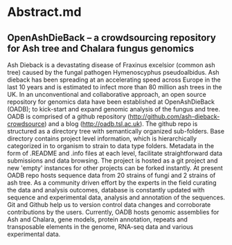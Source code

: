 # Abstract.md

## OpenAshDieBack – a crowdsourcing repository for Ash tree and Chalara fungus genomics

Ash Dieback is a devastating disease of Fraxinus excelsior (common ash tree) caused by the fungal pathogen Hymenoscyphus pseudoalbidus. Ash dieback has been spreading at an accelerating speed across Europe in the last 10 years and is estimated to infect more than 80 million ash trees in the UK. In an unconventional and collaborative approach, an open source repository for genomics data have been established at OpenAshDieBack (OADB); to kick-start and expand genomic analysis of the fungus and tree.
OADB is comprised of a github repository (http://github.com/ash-dieback-crowdsource) and a blog (http://oadb.tsl.ac.uk). The github repo is structured as a directory tree with semantically organized sub-folders. Base directory contains project level information, which is hierarchically categorized in to organism to strain to data type folders. Metadata in the form of .README and .info files at each level, facilitate straightforward data submissions and data browsing. The project is hosted as a git project and new 'empty' instances for other projects can be forked instantly.
At present OADB repo hosts sequence data from 20 strains of fungi and 2 strains of ash tree. As a community driven effort by the experts in the field curating the data and analysis outcomes, database is constantly updated with sequence and experimental data, analysis and annotation of the sequences. Git and Github help us to version control data changes and corroborate contributions by the users. Currently, OADB hosts genomic assemblies for Ash and Chalara, gene models, protein annotation, repeats and transposable elements in the genome, RNA-seq data and various experimental data.

